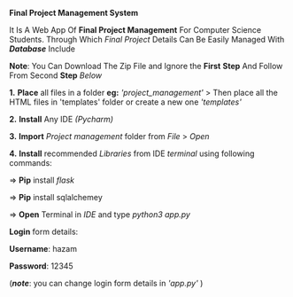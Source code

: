 
__**Final Project Management System**__

It Is A Web App Of  __Final Project Management__  For Computer Science Students. Through Which  _Final Project_ Details Can Be Easily Managed With **_Database_** Include

**__Note__**: You Can Download The Zip File and Ignore the **First** **Step** And Follow From Second **Step** _Below_

**1.** **Place** all files in a folder **eg:**  _'project_management'_  > Then place all the HTML files in 'templates' folder or create a new one _'templates'_


**2.** **Install**  Any IDE _(Pycharm)_


**3.** **Import** _Project management_ folder from _File_ > _Open_

**4.** **Install** recommended _Libraries_ from IDE _terminal_ using following commands:

=>   **Pip** install _flask_

=>   **Pip** install sqlalchemey

=>   **Open** Terminal in _IDE_ and type _python3 app.py_

**Login** form details:


**Username**: hazam 

**Password**: 12345

 (**_note_**: you can change login form details in _'app.py'_ )
 

